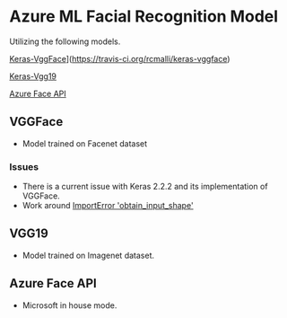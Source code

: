 # Azure ML Facial Recognition Model

Utilizing the following models.

[Keras-VggFace](https://travis-ci.org/rcmalli/keras-vggface.svg?branch=master)](https://travis-ci.org/rcmalli/keras-vggface)

[Keras-Vgg19](https://github.com/keras-team/keras-applications)

[Azure Face API](https://azure.microsoft.com/en-us/services/cognitive-services/face/)


## VGGFace

- Model trained on Facenet dataset 

### Issues 

- There is a current issue with Keras 2.2.2 and its implementation of VGGFace.
- Work around [ImportError 'obtain_input_shape'](https://stackoverflow.com/questions/49113140/importerror-cannot-import-name-obtain-input-shape-from-keras)

## VGG19

- Model trained on Imagenet dataset.

## Azure Face API

- Microsoft in house mode. 

